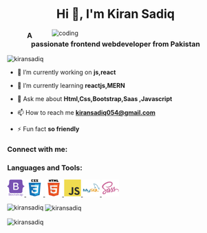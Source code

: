 <h1 align="center">Hi 👋, I'm Kiran Sadiq</h1>
<img align="right" alt="coding" width="400" src="https://data-science-blog.com/wp-content/uploads/2020/11/happy-coder.gif">

<h3 align="center">A passionate frontend webdeveloper from Pakistan</h3>

<p align="left"> <img src="https://komarev.com/ghpvc/?username=kiransadiq&label=Profile%20views&color=0e75b6&style=flat" alt="kiransadiq" /> </p>

- 🔭 I’m currently working on **js,react**

- 🌱 I’m currently learning **reactjs,MERN**

- 💬 Ask me about **Html,Css,Bootstrap,Saas ,Javascript**

- 📫 How to reach me **kiransadiq054@gmail.com**

- ⚡ Fun fact **so friendly**

<h3 align="left">Connect with me:</h3>


<h3 align="left">Languages and Tools:</h3>
<p align="left"> <a href="https://getbootstrap.com" target="_blank" rel="noreferrer"> <img src="https://raw.githubusercontent.com/devicons/devicon/master/icons/bootstrap/bootstrap-plain-wordmark.svg" alt="bootstrap" width="40" height="40"/> </a> <a href="https://www.w3schools.com/css/" target="_blank" rel="noreferrer"> <img src="https://raw.githubusercontent.com/devicons/devicon/master/icons/css3/css3-original-wordmark.svg" alt="css3" width="40" height="40"/> </a> <a href="https://www.w3.org/html/" target="_blank" rel="noreferrer"> <img src="https://raw.githubusercontent.com/devicons/devicon/master/icons/html5/html5-original-wordmark.svg" alt="html5" width="40" height="40"/> </a> <a href="https://developer.mozilla.org/en-US/docs/Web/JavaScript" target="_blank" rel="noreferrer"> <img src="https://raw.githubusercontent.com/devicons/devicon/master/icons/javascript/javascript-original.svg" alt="javascript" width="40" height="40"/> </a> <a href="https://www.mysql.com/" target="_blank" rel="noreferrer"> <img src="https://raw.githubusercontent.com/devicons/devicon/master/icons/mysql/mysql-original-wordmark.svg" alt="mysql" width="40" height="40"/> </a> <a href="https://sass-lang.com" target="_blank" rel="noreferrer"> <img src="https://raw.githubusercontent.com/devicons/devicon/master/icons/sass/sass-original.svg" alt="sass" width="40" height="40"/> </a> </p>

<p><img align="left" src="https://github-readme-stats.vercel.app/api/top-langs?username=kiransadiq&show_icons=true&locale=en&layout=compact" alt="kiransadiq" /></p>

<p>&nbsp;<img align="center" src="https://github-readme-stats.vercel.app/api?username=kiransadiq&show_icons=true&locale=en" alt="kiransadiq" /></p>

<p><img align="center" src="https://github-readme-streak-stats.herokuapp.com/?user=kiransadiq&" alt="kiransadiq" /></p>


